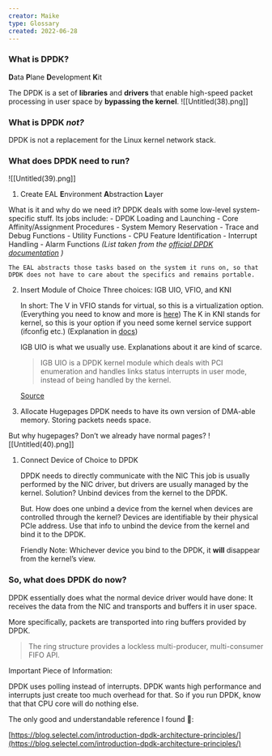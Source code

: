 ```yaml
---
creator: Maike
type: Glossary
created: 2022-06-28
---
```

### What is DPDK?

**D**ata **P**lane **D**evelopment **K**it

The DPDK is a set of **libraries** and **drivers** that enable high-speed packet processing in user space by **bypassing the kernel**.
![[Untitled(38).png]]


### What is DPDK _not?_

DPDK is not a replacement for the Linux kernel network stack.

### What does DPDK need to run?
![[Untitled(39).png]]


1. Create EAL **E**nvironment **A**bstraction **L**ayer

What is it and why do we need it? DPDK deals with some low-level system-specific stuff. Its jobs include: - DPDK Loading and Launching - Core Affinity/Assignment Procedures - System Memory Reservation - Trace and Debug Functions - Utility Functions - CPU Feature Identification - Interrupt Handling - Alarm Functions _(List taken from the [official DPDK documentation](http://doc.dpdk.org/guides/prog_guide/env_abstraction_layer.html#environment-abstraction-layer) )_

```
The EAL abstracts those tasks based on the system it runs on, so that DPDK does not have to care about the specifics and remains portable.
```

2. Insert Module of Choice Three choices: IGB UIO, VFIO, and KNI
    
    In short: The V in VFIO stands for virtual, so this is a virtualization option. (Everything you need to know and more is [here](https://www.kernel.org/doc/Documentation/vfio.txt)) The K in KNI stands for kernel, so this is your option if you need some kernel service support (ifconfig etc.) (Explanation in [docs](https://doc.dpdk.org/guides/prog_guide/kernel_nic_interface.html))
    
    IGB UIO is what we usually use. Explanations about it are kind of scarce.
    
    > IGB UIO is a DPDK kernel module which deals with PCI enumeration and handles links status interrupts in user mode, instead of being handled by the kernel.
    
    [Source](https://www.intel.com/content/www/us/en/developer/articles/guide/data-plane-development-kit-dpdk-getting-started.html)
    
3. Allocate Hugepages DPDK needs to have its own version of DMA-able memory. Storing packets needs space.
    

But why hugepages? Don’t we already have normal pages?
![[Untitled(40).png]]


1. Connect Device of Choice to DPDK
    
    DPDK needs to directly communicate with the NIC This job is usually performed by the NIC driver, but drivers are usually managed by the kernel. Solution? Unbind devices from the kernel to the DPDK.
    
    But. How does one unbind a device from the kernel when devices are controlled through the kernel? Devices are identifiable by their physical PCIe address. Use that info to unbind the device from the kernel and bind it to the DPDK.
    
    Friendly Note: Whichever device you bind to the DPDK, it **will** disappear from the kernel’s view.
    

### So, what does DPDK do now?

DPDK essentially does what the normal device driver would have done: It receives the data from the NIC and transports and buffers it in user space.

More specifically, packets are transported into ring buffers provided by DPDK.

> The ring structure provides a lockless multi-producer, multi-consumer FIFO API.

Important Piece of Information:

DPDK uses polling instead of interrupts. DPDK wants high performance and interrupts just create too much overhead for that. So if you run DPDK, know that that CPU core will do nothing else.

The only good and understandable reference I found 🥲:

[https://blog.selectel.com/introduction-dpdk-architecture-principles/](https://blog.selectel.com/introduction-dpdk-architecture-principles/)
